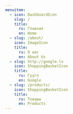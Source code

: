 ```yaml
---
menuitem:
  - icon: DashboardIcon
    slug: /
    title:
      ru: Главная
      en: Home
  - slug: /about/
    icon: ImageIcon
    title:
      ru: О нас
      en: About Us
  - slug: http://google.lv
    icon: ShoppingBasketIcon
    title:
      ru: Гуугл
      en: Google
  - slug: /products/
    icon: ShoppingBasketIcon
    title:
      ru: Товары
      en: Products
---
```

